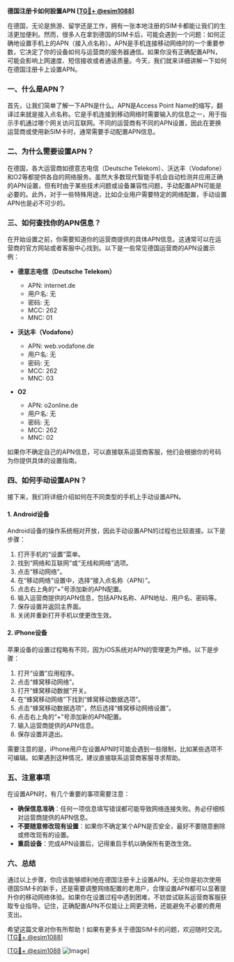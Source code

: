 **德国注册卡如何設置APN [[TG💪+ @esim1088](https://t.me/s/esim1088)]**

在德国，无论是旅游、留学还是工作，拥有一张本地注册的SIM卡都能让我们的生活更加便利。然而，很多人在拿到德国的SIM卡后，可能会遇到一个问题：如何正确地设置手机上的APN（接入点名称）。APN是手机连接移动网络时的一个重要参数，它决定了你的设备如何与运营商的服务器通信。如果你没有正确配置APN，可能会影响上网速度、短信接收或者通话质量。今天，我们就来详细讲解一下如何在德国注册卡上设置APN。

### 一、什么是APN？

首先，让我们简单了解一下APN是什么。APN是Access Point Name的缩写，翻译过来就是接入点名称。它是手机连接到移动网络时需要输入的信息之一，用于指示手机通过哪个网关访问互联网。不同的运营商有不同的APN设置，因此在更换运营商或使用新SIM卡时，通常需要手动配置APN信息。

### 二、为什么需要设置APN？

在德国，各大运营商如德意志电信（Deutsche Telekom）、沃达丰（Vodafone）和O2等都提供各自的网络服务。虽然大多数现代智能手机会自动检测并应用正确的APN设置，但有时由于某些技术问题或设备兼容性问题，手动配置APN可能是必要的。此外，对于一些特殊用途，比如企业用户需要特定的网络配置，手动设置APN也是必不可少的。

### 三、如何查找你的APN信息？

在开始设置之前，你需要知道你的运营商提供的具体APN信息。这通常可以在运营商的官方网站或者客服中心找到。以下是一些常见德国运营商的APN设置示例：

- **德意志电信（Deutsche Telekom）**
  - APN: internet.de
  - 用户名: 无
  - 密码: 无
  - MCC: 262
  - MNC: 01

- **沃达丰（Vodafone）**
  - APN: web.vodafone.de
  - 用户名: 无
  - 密码: 无
  - MCC: 262
  - MNC: 03

- **O2**
  - APN: o2online.de
  - 用户名: 无
  - 密码: 无
  - MCC: 262
  - MNC: 02

如果你不确定自己的APN信息，可以直接联系运营商客服，他们会根据你的号码为你提供具体的设置指南。

### 四、如何手动设置APN？

接下来，我们将详细介绍如何在不同类型的手机上手动设置APN。

#### 1. Android设备

Android设备的操作系统相对开放，因此手动设置APN的过程也比较直接。以下是步骤：

1. 打开手机的“设置”菜单。
2. 找到“网络和互联网”或“无线和网络”选项。
3. 点击“移动网络”。
4. 在“移动网络”设置中，选择“接入点名称（APN）”。
5. 点击右上角的“+”号添加新的APN配置。
6. 输入运营商提供的APN信息，包括APN名称、APN地址、用户名、密码等。
7. 保存设置并返回主界面。
8. 关闭并重新打开手机以使更改生效。

#### 2. iPhone设备

苹果设备的设置过程略有不同，因为iOS系统对APN的管理更为严格。以下是步骤：

1. 打开“设置”应用程序。
2. 点击“蜂窝移动网络”。
3. 打开“蜂窝移动数据”开关。
4. 在“蜂窝移动网络”下找到“蜂窝移动数据选项”。
5. 点击“蜂窝移动数据选项”，然后选择“蜂窝移动网络设置”。
6. 点击右上角的“+”号添加新的APN配置。
7. 输入运营商提供的APN信息。
8. 保存设置并退出。

需要注意的是，iPhone用户在设置APN时可能会遇到一些限制，比如某些选项不可编辑。如果遇到这种情况，建议直接联系运营商客服寻求帮助。

### 五、注意事项

在设置APN时，有几个重要的事项需要注意：

- **确保信息准确**：任何一项信息填写错误都可能导致网络连接失败。务必仔细核对运营商提供的APN信息。
- **不要随意修改现有设置**：如果你不确定某个APN是否安全，最好不要随意删除或修改现有的设置。
- **重启设备**：完成APN设置后，记得重启手机以确保所有更改生效。

### 六、总结

通过以上步骤，你应该能够顺利地在德国注册卡上设置APN。无论你是初次使用德国SIM卡的新手，还是需要调整网络配置的老用户，合理设置APN都可以显著提升你的移动网络体验。如果你在设置过程中遇到困难，不妨尝试联系运营商客服获取专业指导。记住，正确配置APN不仅能让上网更流畅，还能避免不必要的费用支出。

希望这篇文章对你有所帮助！如果有更多关于德国SIM卡的问题，欢迎随时交流。[[TG💪+ @esim1088](https://t.me/s/esim1088)] 

[[TG💪+ @esim1088](https://t.me/s/esim1088) ![Image](https://i.postimg.cc/4NQfJmqS/Snipaste-2025-05-13-00-14-12.png)]